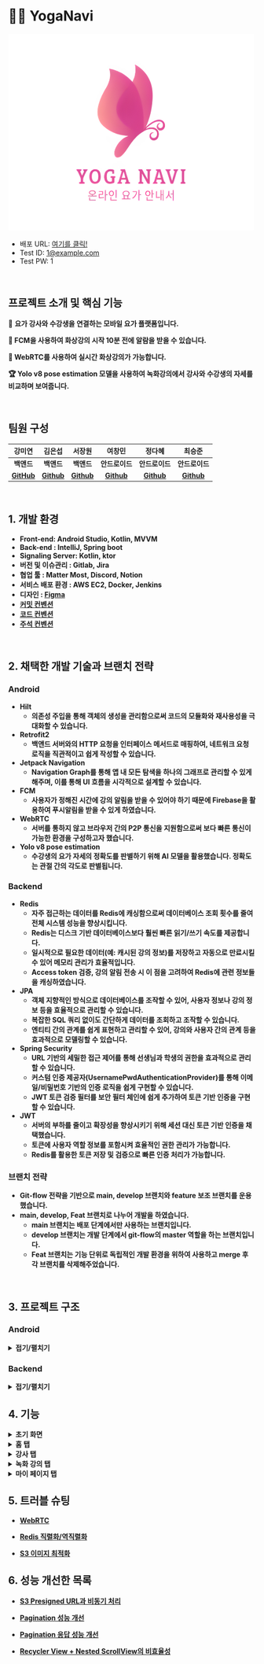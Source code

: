 # 🧘‍♀️ YogaNavi
<img src="./logo-1.png" alt="Logo" width="500" height="400"/>

- 배포 URL: [여기를 클릭!](https://drive.google.com/file/d/195UohXwyjYp07eXYUQKVgrAC9LLTJkKY/view)
- Test ID: 1@example.com
- Test PW: 1

<br>

## 프로젝트 소개 및 핵심 기능

🧘 <b> 요가 강사와 수강생을 연결하는 모바일 요가 플랫폼입니다.

🔔 <b> FCM을 사용하여 화상강의 시작 10분 전에 알람을 받을 수 있습니다.

📱 <b> WebRTC를 사용하여 실시간 화상강의가 가능합니다.

🏆 <b> Yolo v8 pose estimation 모델을 사용하여 녹화강의에서 강사와 수강생의 자세를 비교하며 보여줍니다.

<br>

## 팀원 구성

<div align="center">

| **강미연** | **김은섭** | **서장원** | **여창민** | **정다혜** | **최승준** |
| :------: |  :------: | :------: | :------: | :------: | :------: |
| <b>백앤드 | <b>백앤드 | <b>백앤드 | <b>안드로이드 | <b>안드로이드 | <b>안드로이드 |
| [GitHub](https://github.com/422haha) | [Github](https://github.com/subway9852) | [Github](https://github.com/Seo-Jangwon) | [Github](https://github.com/yeolife) | [Github](https://github.com/JeongDaH) | [Github](https://github.com/Aloe-droid) |
</div>

<br>

## 1. 개발 환경

- Front-end: Android Studio, Kotlin, MVVM
- Back-end : IntelliJ, Spring boot
- Signaling Server: Kotlin, ktor
- 버전 및 이슈관리 : Gitlab, Jira
- 협업 툴 : Matter Most, Discord, Notion
- 서비스 배포 환경 : AWS EC2, Docker, Jenkins
- 디자인 : [Figma](https://www.figma.com/design/sMLjgI5OwHFt8tIS5ZyDBD/Yoga-Navi?node-id=0-1&t=nj03qnrp0J5vai0o-0)
- [커밋 컨벤션](https://aluminum-timpani-a63.notion.site/Git-3e8c00d26c7e4ef99fc79b9ad8dbe543?pvs=4)
- [코드 컨벤션](https://google.github.io/styleguide/javaguide.html)
- [주석 컨벤션](https://aluminum-timpani-a63.notion.site/Style-Guide-258f44c30eb44bddb34b892f0fcc6252?pvs=4)
<br>

## 2. 채택한 개발 기술과 브랜치 전략

### Android

- Hilt
	- 의존성 주입을 통해 객체의 생성을 관리함으로써 코드의 모듈화와 재사용성을 극대화할 수 있습니다.
- Retrofit2
	- 백앤드 서버와의 HTTP 요청을 인터페이스 메서드로 매핑하여, 네트워크 요청 로직을 직관적이고 쉽게 작성할 수 있습니다.
- Jetpack Navigation
	- Navigation Graph를 통해 앱 내 모든 탐색을 하나의 그래프로 관리할 수 있게 해주며, 이를 통해 UI 흐름을 시각적으로 설계할 수 있습니다.
- FCM
	- 사용자가 정해진 시간에 강의 알림을 받을 수 있어야 하기 때문에 Firebase을 활용하여 푸시알림을 받을 수 있게 하였습니다.
- WebRTC
    - 서버를 통하지 않고 브라우저 간의 P2P 통신을 지원함으로써 보다 빠른 통신이 가능한 환경을 구성하고자 했습니다.
-  Yolo v8 pose estimation
	- 수강생의 요가 자세의 정확도를 판별하기 위해  AI 모델을 활용했습니다. 정확도는 관절 간의 각도로 판별됩니다.
    
### Backend

- Redis
	- 자주 접근하는 데이터를 Redis에 캐싱함으로써 데이터베이스 조회 횟수를 줄여 전체 시스템 성능을 향상시킵니다.
	-   Redis는 디스크 기반 데이터베이스보다 훨씬 빠른 읽기/쓰기 속도를 제공합니다.
	-   일시적으로 필요한 데이터(예: 캐시된 강의 정보)를 저장하고 자동으로 만료시킬 수 있어 메모리 관리가 효율적입니다.
	-   Access token 검증, 강의 알림 전송 시 이 점을 고려하여 Redis에 관련 정보들을 캐싱하였습니다.
 - JPA 
    - 객체 지향적인 방식으로 데이터베이스를 조작할 수 있어, 사용자 정보나 강의 정보 등을 효율적으로 관리할 수 있습니다.
    - 복잡한 SQL 쿼리 없이도 간단하게 데이터를 조회하고 조작할 수 있습니다.
    - 엔티티 간의 관계를 쉽게 표현하고 관리할 수 있어, 강의와 사용자 간의 관계 등을 효과적으로 모델링할 수 있습니다.
 - Spring Security
    - URL 기반의 세밀한 접근 제어를 통해 선생님과 학생의 권한을 효과적으로 관리할 수 있습니다.
    - 커스텀 인증 제공자(UsernamePwdAuthenticationProvider)를 통해 이메일/비밀번호 기반의 인증 로직을 쉽게 구현할 수 있습니다.
    - JWT 토큰 검증 필터를 보안 필터 체인에 쉽게 추가하여 토큰 기반 인증을 구현할 수 있습니다.
 - JWT
    - 서버의 부하를 줄이고 확장성을 향상시키기 위해 세션 대신 토큰 기반 인증을 채택했습니다.
    - 토큰에 사용자 역할 정보를 포함시켜 효율적인 권한 관리가 가능합니다.
    - Redis를 활용한 토큰 저장 및 검증으로 빠른 인증 처리가 가능합니다.

### 브랜치 전략

- Git-flow 전략을 기반으로 main, develop 브랜치와 feature 보조 브랜치를 운용했습니다.
- main, develop, Feat 브랜치로 나누어 개발을 하였습니다.
    - **main** 브랜치는 배포 단계에서만 사용하는 브랜치입니다.
    - **develop** 브랜치는 개발 단계에서 git-flow의 master 역할을 하는 브랜치입니다.
    - **Feat** 브랜치는 기능 단위로 독립적인 개발 환경을 위하여 사용하고 merge 후 각 브랜치를 삭제해주었습니다.

<br>


## 3. 프로젝트 구조

### Android
<details>
<summary>접기/펼치기</summary>

```
├─java
│  └─com
│      └─ssafy
│          └─yoganavi
│              ├─data
│              │  ├─auth
│              │  ├─repository
│              │  │  ├─ai
│              │  │  ├─dataStore
│              │  │  ├─home
│              │  │  ├─info
│              │  │  ├─lecture
│              │  │  ├─response
│              │  │  └─user
│              │  └─source
│              │      ├─ai
│              │      ├─dto
│              │      │  ├─home
│              │      │  ├─lecture
│              │      │  ├─live
│              │      │  ├─mypage
│              │      │  ├─notice
│              │      │  ├─schedule
│              │      │  └─teacher
│              │      ├─home
│              │      ├─info
│              │      ├─lecture
│              │      ├─response
│              │      └─user
│              ├─di
│              └─ui
│                  ├─core
│                  ├─homeUI
│                  │  ├─lecture
│                  │  │  ├─lectureDetail
│                  │  │  │  └─lecture
│                  │  │  ├─lectureList
│                  │  │  │  └─lecture
│                  │  │  └─lectureVideo
│                  │  ├─myPage
│                  │  │  ├─courseHistory
│                  │  │  ├─likeLecture
│                  │  │  ├─likeTeacher
│                  │  │  ├─managementLive
│                  │  │  ├─managementVideo
│                  │  │  │  └─lecture
│                  │  │  ├─modify
│                  │  │  │  └─hashtag
│                  │  │  ├─notice
│                  │  │  │  └─notices
│                  │  │  ├─profile
│                  │  │  │  └─dialog
│                  │  │  ├─registerLive
│                  │  │  ├─registerNotice
│                  │  │  └─registerVideo
│                  │  │      └─chapter
│                  │  │          ├─adapter
│                  │  │          ├─data
│                  │  │          └─viewHolder
│                  │  ├─schedule
│                  │  │  ├─home
│                  │  │  │  └─dialog
│                  │  │  └─live
│                  │  │      └─webRtc
│                  │  │          ├─audio
│                  │  │          ├─peer
│                  │  │          ├─renderer
│                  │  │          ├─sessions
│                  │  │          └─utils
│                  │  └─teacher
│                  │      ├─filter
│                  │      ├─teacherDetail
│                  │      │  └─teacherDetail
│                  │      │      └─lecture
│                  │      ├─teacherList
│                  │      │  └─teacher
│                  │      └─teacherReservation
│                  │          └─availableList
│                  ├─loginUI
│                  │  ├─find
│                  │  ├─join
│                  │  └─login
│                  └─utils
└─res
    ├─anim
    ├─drawable
    ├─layout
    ├─menu
    ├─mipmap-anydpi-v26
    ├─mipmap-hdpi
    ├─mipmap-mdpi
    ├─mipmap-xhdpi
    ├─mipmap-xxhdpi
    ├─mipmap-xxxhdpi
    ├─navigation
    ├─raw
    ├─values
    ├─values-night
    └─xml
```
</details>

### Backend

<details>
<summary>접기/펼치기</summary>

```
├─main
│  ├─java
│  │  └─com
│  │      └─yoga
│  │          └─backend
│  │              │  BackendApplication.java
│  │              │
│  │              ├─article
│  │              │      ArticleController.java
│  │              │      ArticleDto.java
│  │              │      ArticleRepository.java
│  │              │      ArticleService.java
│  │              │      ArticleServiceImpl.java
│  │              │
│  │              ├─common
│  │              │  ├─config
│  │              │  │      AwsConfig.java
│  │              │  │      FirebaseConfig.java
│  │              │  │      ProjectSecurityConfig.java
│  │              │  │      QueryDslConfig.java
│  │              │  │      RedisConfig.java
│  │              │  │      TransactionConfig.java
│  │              │  │      UsernamePwdAuthenticationProvider.java
│  │              │  │
│  │              │  ├─constants
│  │              │  │      FcmConstants.java
│  │              │  │      SecurityConstants.java
│  │              │  │
│  │              │  ├─converter
│  │              │  │      InstantToSqlDateConverter.java
│  │              │  │      InstantToSqlTimeConverter.java
│  │              │  │
│  │              │  ├─entity
│  │              │  │  │  Article.java
│  │              │  │  │  Hashtag.java
│  │              │  │  │  LiveLectures.java
│  │              │  │  │  MyLiveLecture.java
│  │              │  │  │  TeacherLike.java
│  │              │  │  │  TempAuthInfo.java
│  │              │  │  │  Users.java
│  │              │  │  │
│  │              │  │  └─RecordedLectures
│  │              │  │          RecordedLecture.java
│  │              │  │          RecordedLectureChapter.java
│  │              │  │          RecordedLectureLike.java
│  │              │  │
│  │              │  ├─exeption
│  │              │  │      GlobalExceptionHandler.java
│  │              │  │
│  │              │  ├─filter
│  │              │  │      ApiKeyAuthFilter.java
│  │              │  │      CsrfCookieFilter.java
│  │              │  │      JWTTokenValidatorFilter.java
│  │              │  │
│  │              │  ├─handler
│  │              │  │      CustomAuthenticationSuccessHandler.java
│  │              │  │      CustomLoginFailureHandler.java
│  │              │  │
│  │              │  ├─service
│  │              │  │      RedisService.java
│  │              │  │      S3Service.java
│  │              │  │
│  │              │  └─util
│  │              │          JwtUtil.java
│  │              │
│  │              ├─fcm
│  │              │      FcmController.java
│  │              │      FCMService.java
│  │              │      NotificationService.java
│  │              │
│  │              ├─livelectures
│  │              │  ├─Controller
│  │              │  │      HistoryController.java
│  │              │  │      HomeController.java
│  │              │  │      LiveLectureController.java
│  │              │  │
│  │              │  ├─dto
│  │              │  │      HomeResponseDto.java
│  │              │  │      LectureHistoryDto.java
│  │              │  │      LiveLectureCreateDto.java
│  │              │  │      LiveLectureCreateResponseDto.java
│  │              │  │      LiveLectureDto.java
│  │              │  │      LiveLectureResponseDto.java
│  │              │  │      SetIsOnAirDto.java
│  │              │  │
│  │              │  ├─repository
│  │              │  │      LiveLectureRepository.java
│  │              │  │      MyLiveLectureRepository.java
│  │              │  │
│  │              │  └─service
│  │              │          HistoryService.java
│  │              │          HistoryServiceImpl.java
│  │              │          HomeService.java
│  │              │          HomeServiceImpl.java
│  │              │          LiveLectureService.java
│  │              │          LiveLectureServiceImpl.java
│  │              │
│  │              ├─members
│  │              │  │  UserController.java
│  │              │  │  UserScheduler.java
│  │              │  │
│  │              │  ├─dto
│  │              │  │      RegisterDto.java
│  │              │  │      UpdateDto.java
│  │              │  │
│  │              │  ├─repository
│  │              │  │      HashtagRepository.java
│  │              │  │      TempAuthInfoRepository.java
│  │              │  │      UsersRepository.java
│  │              │  │
│  │              │  └─service
│  │              │          UserDeletionService.java
│  │              │          UsersService.java
│  │              │          UsersServiceImpl.java
│  │              │
│  │              ├─recorded
│  │              │  │  RecordedController.java
│  │              │  │  RecordedService.java
│  │              │  │  RecordedServiceImpl.java
│  │              │  │
│  │              │  ├─dto
│  │              │  │      ChapterDto.java
│  │              │  │      DeleteDto.java
│  │              │  │      LectureDto.java
│  │              │  │
│  │              │  └─repository
│  │              │          AllRecordedLecturesRepository.java
│  │              │          MyLikeLectureListRepository.java
│  │              │          RecordedLectureLikeRepository.java
│  │              │          RecordedLectureListRepository.java
│  │              │          RecordedLectureRepository.java
│  │              │
│  │              ├─redirect
│  │              │      RedirectController.java
│  │              │
│  │              └─teacher
│  │                  │  TeacherFilter.java
│  │                  │
│  │                  ├─controller
│  │                  │      ReservationController.java
│  │                  │      TeacherController.java
│  │                  │
│  │                  ├─dto
│  │                  │      DetailedTeacherDto.java
│  │                  │      ReservationRequestDto.java
│  │                  │      TeacherDto.java
│  │                  │
│  │                  ├─repository
│  │                  │      TeacherLikeRepository.java
│  │                  │      TeacherRepository.java
│  │                  │
│  │                  └─service
│  │                          ReservationService.java
│  │                          ReservationServiceImpl.java
│  │                          TeacherService.java
│  │                          TeacherServiceImpl.java
│  │
│  └─resources
│      │  .env
│      │  .gitkeep
│      │  application.properties
│      │  firebase-service-account.json
│      │
│      └─firebase
└─test
    └─java
        └─com
            └─yoga
                └─backend
                        BackendApplicationTests.java
```
</details>

## 4. 기능

<details>
<summary>초기 화면</summary>

#### [초기 화면]
+ 앱 실행과 함께 splash 화면이 보입니다.
+ 자동 로그인을 시도합니다.
+ 로그인에 성공한 경우, 메인 화면으로 이동합니다.
+ 로그인에 실패한 경우, 로그인 화면으로 이동합니다.

![Splash 화면](./video/init/splash.gif)

#### [로그인]
+ 이메일과 비밀번호를 입력할 수 있습니다.
+ 로그인에 성공한 경우, 메인 화면으로 이동합니다.

![로그인 화면](./video/init/signin.gif)

#### [회원 가입]
+ 이메일을 작성하여 인증을 요청합니다.
+ 인증번호로 인증을 시도합니다.
+ 비밀번호와 닉네임, 요가 강사 유무를 작성합니다.

![회원가입 화면](./video/init/signup.gif)

#### [비밀번호 재설정]
+ 이메일을 작성하여 인증을 요청합니다.
+ 인증번호로 인증을 시도합니다.
+ 새로운 비밀번호를 작성합니다.

![비밀번호 재설정 화면](./video/init/re_pw.gif)


</details>

<details>
<summary>홈 탭</summary>


#### [요가 할 일]
+  수강 신청한 화상 강의 목록을 확인할 수 있습니다. 
+  화상 강의가 시작되면 초록색 불빛이 나옵니다.
+  강의 10분전에 알람이 울립니다.

![요가 할 일 화면](./video/home/home.gif)
![요가 알람 화면](./video/home/home_alarm.gif)
![요가 할 일 온에어 화면](./video/home/green.gif)

#### [화상 강의 다이얼로그]
+ 신청한 화상 강의에 대한 정보가 표출됩니다.
+ 입장하기 버튼을 통해 실시간 화상 통화가 진행됩니다.

![화상 강의 다이얼로그 화면](./video/home/home_dialog.gif)

#### [실시간 화상 강의]
+ WebRTC를 통해서 강사님과 수강생이 1:1 화상 통화를 진행합니다. 
+ 마이크 on/off, 카메라 on/off 및 카메라 전환, 전화 끊기 기능을 제공합니다.

![실시간 화상 강의 화면](./video/home/cam.gif)

</details>


<details>
<summary>강사 탭</summary>

#### [요가 강사]
+ 현재 등록된 요가 강사들에 대한 정보를 제공받을 수 있습니다.
+ 검색 기능과 인기순 및 최신순에 대해 필터링 및 정렬 기능을 사용할 수 있습니다.

![요가 강사 화면](./video/teacher/teacher.gif)

#### [요가 강사 필터]
+ 화상 강의에 대한 필터를 제공합니다.
+ 원하는 시간, 요일, 기간을 선택하면 그에 맞는 요가 강사 탭이 갱신됩니다.

![요가 강사 필터 화면](./video/teacher/teacher_filter.gif)

#### [요가 강사 상세]
+ 강사에 대한 정보를 확인할 수 있습니다. 
+ 실시간 화상강의 신청하기 버튼을 통해서 화상 강의를 신청할 수 있습니다.

![요가 강사 상세 화면](./video/teacher/teacher_detail.gif)

</details>


<details>
<summary> 녹화 강의 탭</summary>


#### [강의 찾기]
+ 오프라인 녹화 강의들에 대한 정보를 제공받을 수 있습니다.
+ 제목, 내용에 대한 검색 기능과 인기순, 최신순 정렬 기능을 제공합니다.

![녹화 강의 찾기 화면](./video/lecture/lecture.gif)

#### [녹화 강의 상세]
+ 녹화 강의에 대한 정보가 제공됩니다. 
+ 영상을 선택하면 비디오 탭으로 이동합니다.

![녹화 강의 상세 화면](./video/lecture/lecture_detail.gif)

#### [녹화 강의 비디오]
+ 영상들에 대한 비디오가 재생됩니다. 
+ 수강생의 자세가 화면에 보이게 됩니다. 
+ 수강생의 자세와 강사의 자세를 비교/판단합니다.

![녹화 강의 비디오 화면](./video/lecture/lecture_video.gif)

</details>


<details>
<summary>마이 페이지 탭</summary>

#### [마이 페이지]
+ 좋아요한 강사,강의 및 정보 수정 등 다양한 기능을 제공합니다.

![마이 페이지 화면](./video/mypage/mypage.gif)

#### [좋아요한 강사 목록]
+ 좋아요한 강사들을 확인할 수 있습니다. 
+ 강사를 선택하면 [요가 강사 상세] 탭으로 이동합니다.

![좋아요한 강사 화면](./video/mypage/like_teacher.gif)


#### [좋아요한 강의 목록]
+ 좋아요한 녹화 강의들을 확인할 수 있습니다.
+ 강의를 선택하면 [녹화 강의 상세] 탭으로 이동합니다.

![좋아요한 강의 화면](./video/mypage/like_lecture.gif)

#### [수강 내역]
+ 이전에 수강했던 화상 강의들을 확인할 수 있습니다.

![수강 내역 화면](./video/mypage/prev.gif)

#### [내 정보 수정]
+ 비밀번호를 입력해야 접근할 수 있습니다.
+ 닉네임, 비밀번호를 수정할 수 있습니다.
+ 강사님은 강사 소개글 및 해시태그를 수정할 수 있습니다.

![내 정보 수정 화면](./video/mypage/modify.gif)

#### [로그 아웃]
+ 로그 아웃과 함께 앱에 저장되어 있는 계정 정보를 삭제합니다.

![로그 아웃 화면](./video/mypage/logout.gif)

#### [회원 탈퇴]
+ 로그 아웃과 함께 서버에 저장되어 있는 계정 정보를 삭제합니다.

![회원 탈퇴 화면](./video/mypage/bye.gif)

----

### 수강생은 아래 탭들을 사용할 수 없습니다.

#### [녹화 강의 관리]
+ 작성한 녹화 강의들을 확인할 수 있습니다.
+ 녹화 강의에 대한 글을 삭제할 수 있습니다.

![녹화 강의 관리 화면](./video/mypage/lecture_list.gif)

#### [녹화 강의 생성/수정]
+ 녹화 강의에 대한 제목 및 내용(영상)을 수정/생성 할 수 있습니다.

![녹화 강의 생성 화면](./video/mypage/make_lecture.gif)

#### [화상 강의 관리]
+ 작성한 화상 강의들을 확인할 수 있습니다. 
+ 화상 강의를 삭제할 수 있습니다.

![화상 강의 관리 화면](./video/mypage/live_list.gif)

#### [화상 강의 생성/수정]
+ 화상 강의에 대한 정보(날짜, 시간...)들을 수정/생성 할 수 있습니다.

![화상 강의 생성 화면](./video/mypage/make_live.gif)

#### [공지 사항 관리]
+ 작성한 공지 사항들을  확인할 수 있습니다.
+ 공지 사항을 삭제할 수 있습니다.

![공지 사항 관리 화면](./video/mypage/notice_list.gif)

#### [공지 사항 생성/수정]
+ 공지 사항들을 수정/생성 할 수 있습니다.

![공지 사항 생성 화면](./video/mypage/make_notice.gif)


</details>


## 5. 트러블 슈팅

- [WebRTC](https://aluminum-timpani-a63.notion.site/WebRTC-5f46b9a822fc41c4a2317f6771b0b3c2?pvs=4)

- [Redis 직렬화/역직렬화](https://aluminum-timpani-a63.notion.site/Redis-fb4b7550cd894b279847e62c765527c1?pvs=4)

- [S3 이미지 최적화](https://aluminum-timpani-a63.notion.site/S3-3bf3cca347524974845e58189a61bc5e?pvs=4)


## 6. 성능 개선한 목록

- [S3 Presigned URL과 비동기 처리](https://aluminum-timpani-a63.notion.site/S3-Presigned-URL-86196204428742c38dbb7c2280d80881?pvs=4)

- [Pagination 성능 개선](https://aluminum-timpani-a63.notion.site/68053f4bf4334e4495ca7ad3a468e9ed?pvs=4)
- [Pagination 응답 성능 개선](https://aluminum-timpani-a63.notion.site/68053f4bf4334e4495ca7ad3a468e9ed?pvs=4)

- [Recycler View + Nested ScrollView의 비효율성](https://aluminum-timpani-a63.notion.site/Nested-ScrollView-Recycler-View-7963951e4d594a5e8e49181d0d7963df?pvs=4)
